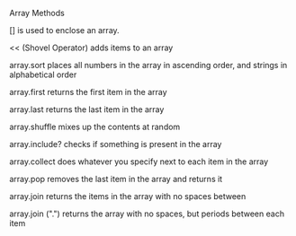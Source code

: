 Array Methods

[] is used to enclose an array.

<< (Shovel Operator) adds items to an array

array.sort places all numbers in the array in ascending order, and strings in alphabetical order

array.first returns the first item in the array

array.last returns the last item in the array

array.shuffle mixes up the contents at random

array.include? checks if something is present in the array

array.collect does whatever you specify next to each item in the array

array.pop removes the last item in the array and returns it

array.join returns the items in the array with no spaces between

array.join (".") returns the array with no spaces, but periods between each item

